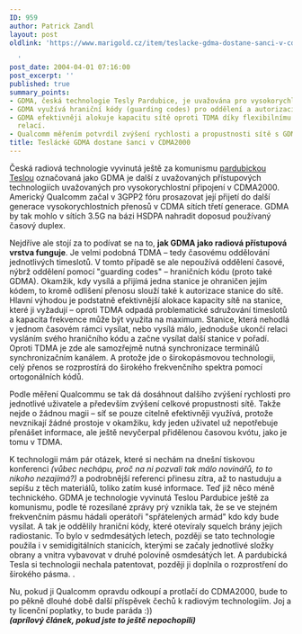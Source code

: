 ```yaml
---
ID: 959
author: Patrick Zandl
layout: post
oldlink: 'https://www.marigold.cz/item/teslacke-gdma-dostane-sanci-v-cdma2000

  '
post_date: 2004-04-01 07:16:00
post_excerpt: ''
published: true
summary_points:
- GDMA, česká technologie Tesly Pardubice, je uvažována pro vysokorychlostní CDMA2000.
- GDMA využívá hraniční kódy (guarding codes) pro oddělení a autorizaci stanic.
- GDMA efektivněji alokuje kapacitu sítě oproti TDMA díky flexibilnímu ukončování
  relací.
- Qualcomm měřením potvrdil zvýšení rychlosti a propustnosti sítě s GDMA.
title: Teslácké GDMA dostane šanci v CDMA2000
---
```


<p>
Česká radiová technologie vyvinutá ještě za komunismu&#160;<A href="http://teslapar.cz/" target=_blank>pardubickou Teslou</A> označovaná jako GDMA je další z uvažovaných přístupových technologiích uvažovaných pro vysokorychlostní připojení v CDMA2000. Americký Qualcomm začal v 3GPP2 fóru prosazovat její přijetí do další generace vysokorychlostních přenosů v CDMA sítích třetí generace. GDMA by tak mohlo v sítích 3.5G na bázi HSDPA nahradit doposud používaný časový duplex. </p>

<p>
Nejdříve ale stojí za to podívat se na to, <STRONG>jak GDMA jako radiová přístupová vrstva funguje</STRONG>. Je velmi podobná TDMA &#8211; tedy časovému oddělování jednotlivých timeslotů. V tomto případě se ale nepoužívá oddělení časové, nýbrž oddělení pomocí "guarding codes" &#8211; hraničních kódu (proto také GDMA). Okamžik, kdy vysílá a přijímá jedna stanice je ohraničen jejím kódem, to kromě odlišení přenosu slouží také k autorizace stanice do sítě. Hlavní výhodou je podstatně efektivnější alokace kapacity sítě na stanice, které ji vyžadují &#8211; oproti TDMA odpadá problematické sdružování timeslotů a kapacita frekvence může být využita na maximum. Stanice, která nehodlá v jednom časovém rámci vysílat, nebo vysílá málo, jednoduše ukončí relaci vysláním svého hraničního kódu a začne vysílat další stanice v pořadí. Oproti TDMA je zde ale samozřejmě nutná synchronizace terminálů synchronizačním kanálem. A protože jde o širokopásmovou technologii, celý přenos se rozprostírá do širokého frekvenčního spektra pomocí ortogonálních kódů. 
<p>
Podle měření Qualcommu se tak dá dosáhnout dalšího zvýšení rychlosti pro jednotlivé uživatele a především zvýšení celkové propustnosti sítě. Takže nejde o žádnou magii &#8211; síť se pouze citelně efektivněji využívá, protože nevznikají žádné prostoje v okamžiku, kdy jeden uživatel už nepotřebuje přenášet informace, ale ještě nevyčerpal přidělenou časovou kvótu, jako je tomu v TDMA. 
<p>
K technologii mám pár otázek, které si nechám na dnešní tiskovou konferenci<EM> (vůbec nechápu, proč na ni pozvali tak málo novinářů, to to nikoho nezajímá?)</EM> a podrobnější referenci přinesu zítra, až to nastuduju a sepíšu z těch materiálů, toliko zatím kusé informace. Teď již něco méně technického. GDMA je technologie vyvinutá Teslou Pardubice ještě za komunismu, podle té rozesílané zprávy prý vznikla tak, že se ve stejném frekvenčním pásmu hádali operátoři "spřátelených armád" kdo kdy bude vysílat. A tak je oddělily hraniční kódy, které otevíraly squelch brány jejich radiostanic. To bylo v sedmdesátých letech, později se tato technologie použila i v semidigitálních stanicích, kterými se začaly jednotlivé složky obrany a vnitra vybavovat v druhé polovině osmdesátých let. A pardubická Tesla si technologii nechala patentovat, později ji doplnila o rozprostření do širokého pásma. . 
<p>
Nu, pokud ji Qualcomm opravdu odkoupí a protlačí do CDMA2000, bude to po pěkně dlouhé době další příspěvek čechů k radiovým technologiím. Joj a ty licenční poplatky, to bude paráda :))<BR><STRONG><EM>(aprílový článek, pokud jste to ještě nepochopili)</EM></STRONG></p>